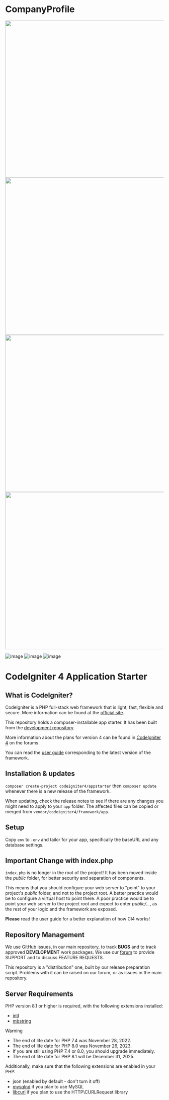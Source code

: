 # CompanyProfile
 
<img src="https://github.com/user-attachments/assets/d597880d-c0e6-45eb-b9ce-90f250cf8b59" width="1000" height="500">
<img src="https://github.com/user-attachments/assets/3734b6ae-2271-4f06-a840-2a5067163ae1" width="1000" height="500">
<img src="https://github.com/user-attachments/assets/1c224928-f926-4783-b9e5-28e75e8a02e9" width="1000" height="500">
<img src="https://github.com/WiraTY/CompanyProfile/assets/108583774/298d79b3-d8a9-4abf-a877-d83ed88b1de6" width="1000" height="500">

![image](https://github.com/user-attachments/assets/d597880d-c0e6-45eb-b9ce-90f250cf8b59)
![image](https://github.com/user-attachments/assets/3734b6ae-2271-4f06-a840-2a5067163ae1)
![image](https://github.com/user-attachments/assets/1c224928-f926-4783-b9e5-28e75e8a02e9)



# CodeIgniter 4 Application Starter

## What is CodeIgniter?

CodeIgniter is a PHP full-stack web framework that is light, fast, flexible and secure.
More information can be found at the [official site](https://codeigniter.com).

This repository holds a composer-installable app starter.
It has been built from the
[development repository](https://github.com/codeigniter4/CodeIgniter4).

More information about the plans for version 4 can be found in [CodeIgniter 4](https://forum.codeigniter.com/forumdisplay.php?fid=28) on the forums.

You can read the [user guide](https://codeigniter.com/user_guide/)
corresponding to the latest version of the framework.

## Installation & updates

`composer create-project codeigniter4/appstarter` then `composer update` whenever
there is a new release of the framework.

When updating, check the release notes to see if there are any changes you might need to apply
to your `app` folder. The affected files can be copied or merged from
`vendor/codeigniter4/framework/app`.

## Setup

Copy `env` to `.env` and tailor for your app, specifically the baseURL
and any database settings.

## Important Change with index.php

`index.php` is no longer in the root of the project! It has been moved inside the *public* folder,
for better security and separation of components.

This means that you should configure your web server to "point" to your project's *public* folder, and
not to the project root. A better practice would be to configure a virtual host to point there. A poor practice would be to point your web server to the project root and expect to enter *public/...*, as the rest of your logic and the
framework are exposed.

**Please** read the user guide for a better explanation of how CI4 works!

## Repository Management

We use GitHub issues, in our main repository, to track **BUGS** and to track approved **DEVELOPMENT** work packages.
We use our [forum](http://forum.codeigniter.com) to provide SUPPORT and to discuss
FEATURE REQUESTS.

This repository is a "distribution" one, built by our release preparation script.
Problems with it can be raised on our forum, or as issues in the main repository.

## Server Requirements

PHP version 8.1 or higher is required, with the following extensions installed:

- [intl](http://php.net/manual/en/intl.requirements.php)
- [mbstring](http://php.net/manual/en/mbstring.installation.php)

> [!WARNING]
> - The end of life date for PHP 7.4 was November 28, 2022.
> - The end of life date for PHP 8.0 was November 26, 2023.
> - If you are still using PHP 7.4 or 8.0, you should upgrade immediately.
> - The end of life date for PHP 8.1 will be December 31, 2025.

Additionally, make sure that the following extensions are enabled in your PHP:

- json (enabled by default - don't turn it off)
- [mysqlnd](http://php.net/manual/en/mysqlnd.install.php) if you plan to use MySQL
- [libcurl](http://php.net/manual/en/curl.requirements.php) if you plan to use the HTTP\CURLRequest library
